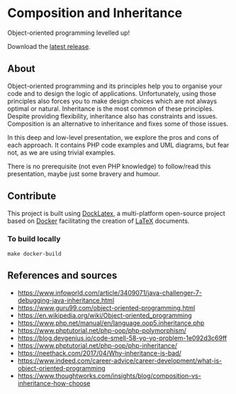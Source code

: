 # Composition and Inheritance

Object-oriented programming levelled up!

Download the [latest release][4].

## About

Object-oriented programming and its principles help you to organise your code and to design the logic of applications. Unfortunately, using those principles also forces you to make design choices which are not always optimal or natural. Inheritance is the most common of these principles. Despite providing flexibility, inheritance also has constraints and issues. Composition is an alternative to inheritance and fixes some of those issues.
 
In this deep and low-level presentation, we explore the pros and cons of each approach. It contains PHP code examples and UML diagrams, but fear not, as we are using trivial examples.

There is no prerequisite (not even PHP knowledge) to follow/read this presentation, maybe just some bravery and humour.

## Contribute

This project is built using [DockLatex][1], a multi-platform open-source project based on [Docker][3] facilitating the creation of [LaTeX][2] documents.

### To build locally

```shell
make docker-build
```

## References and sources

- https://www.infoworld.com/article/3409071/java-challenger-7-debugging-java-inheritance.html
- https://www.guru99.com/object-oriented-programming.html
- https://en.wikipedia.org/wiki/Object-oriented_programming
- https://www.php.net/manual/en/language.oop5.inheritance.php
- https://www.phptutorial.net/php-oop/php-polymorphism/
- https://blog.devgenius.io/code-smell-58-yo-yo-problem-1e092d3c69ff
- https://www.phptutorial.net/php-oop/php-inheritance/
- https://neethack.com/2017/04/Why-inheritance-is-bad/
- https://www.indeed.com/career-advice/career-development/what-is-object-oriented-programming
- https://www.thoughtworks.com/insights/blog/composition-vs-inheritance-how-choose

[1]: https://github.com/loophp/DockLatex/
[2]: https://www.latex-project.org/
[3]: https://www.docker.com/
[4]: https://github.com/ecphp/session--composition-and-inheritance/releases/latest
